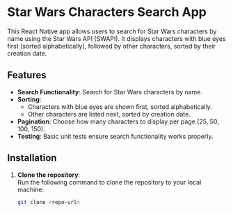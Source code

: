 # Star Wars Characters Search App

This React Native app allows users to search for Star Wars characters by name using the Star Wars API (SWAPI). It displays characters with blue eyes first (sorted alphabetically), followed by other characters, sorted by their creation date.

## Features

- **Search Functionality**: Search for Star Wars characters by name.
- **Sorting**: 
  - Characters with blue eyes are shown first, sorted alphabetically.
  - Other characters are listed next, sorted by creation date.
- **Pagination**: Choose how many characters to display per page (25, 50, 100, 150).
- **Testing**: Basic unit tests ensure search functionality works properly.

## Installation

1. **Clone the repository**:  
   Run the following command to clone the repository to your local machine:
   ```bash
   git clone <repo-url>
